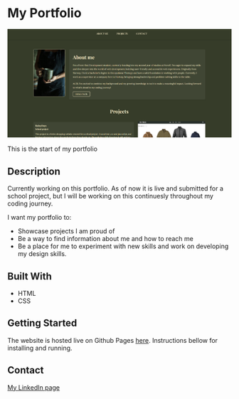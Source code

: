# My Portfolio

![image](assets/Portfolioreadmeimg.png)

This is the start of my portfolio  

## Description

Currently working on this portfolio. As of now it is live and submitted for a school project, but I will be working on this continuesly throughout my coding journey.

I want my portfolio to:

- Showcase projects I am proud of
- Be a way to find information about me and how to reach me
- Be a place for me to experiment with new skills and work on developing my design skills.

## Built With

- HTML
- CSS

## Getting Started

The website is hosted live on Github Pages [here](https://maribsorensen.github.io/Portfolio/). Instructions bellow for installing and running.

## Contact

[My LinkedIn page](https://no.linkedin.com/in/mari-berg-s%C3%B8rensen-b63425156)
